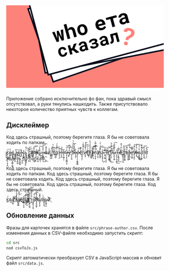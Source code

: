 <h1 align="center">
<img src="public/social-preview.png" alt="who ета сказал?">
</h1>

Приложение собрано исключительно фо фан, пока здравый смысл отсутствовал, а руки тянулись нашкодить.
Также присутствовало некоторое количество приятных чувств к коллегам.

## Дисклеймер

Код здесь страшный, поэтому берегите глаза. Я бы не советовала ходить по папкам.






К̗̀͞о̰͗̔͟д̧̱̼́͜ ̨͎̺ͨ͠з̶̼͗д̳̈͡е̴͓̘̐ͨс̧̟͚̭͒ь̨̖ͮ͗ͮ̌̕ ̢̲̘͇̞͂͋̌с̨̧̮̃͛̃ͤ͢͞т̶̸̛̹̼̐͟р̧̘̈ͣ̊̅͜͜͠͠а̸̨̣̗̑ͩ͢ш͚̿̓̒͟͠н̷̶̢͖̮͇ͮ̐̂̂̔͝͡ы̆ͫ̐͌͏̭͎͇͢й̊̓҉̧͈̙̩̰,̷̗̻̯̖̙͑̔̂͝ ̩͂̒̉͒ͯ̀͘̕п̡̓̒͝͡҉̻̫̮̺̤о̡̦͗̇ͩ̃̓̒́͘э̷̷̘̞̩͉̱̽ͣ͂ͮ̀͢т̴̤̼͔̪͐̆ͫ̚͢ͅо̵̛͎͉̮̪̥͙͐́м̶̶̧̧̧͓̖͈̪̻̦̼̖̅́ͨͪ̕͝у̵̮̥͋͛̄͂ͦ͆̕͟ ̛ͨ͛ͥ̆҉͏͉̦͓̯̗̭б̷ͥ͊ͫ̌̀͐ͮ̚͢͏̴̢͕͔̩͖̬̭ͅе̵̴̴̗͎͍͔ͬͮр̴̷̷̵̨̧̠͔̹͎͇̥̳̲̂ͭ͝͞е̃̀ͣ̐҉̼͔͍͉͙͎г̈̔̉͛́̇ͬͧ͏͏͙̯̤̘и̵̴̧̢̡ͧ̈ͣ͊̎͋ͭ̕̕͢͞ͅт̡͂̒͛͗̈͟͞҉̖̰̞̦͠еͣ̽ͫ͋ͯ͒̍̏̀҉҉̹͚͈͇ͅ ̒͗͛ͫ͡͏̡͔͎̝̞̻͕͍͡ͅг̵̵̷̨̢̦̤̝ͥ̾́̚͢͠͡л̖̣͈̞̝̟ͧͧ͆͑̃̐̿̓̕͘а̸̷̡̛͎̪͎̎з̫̺̬̪̹ͨ̅͌̽͑ͥ̊̈͢͜а̵̵̢̙͚͙̘̩̖̃͢͝ͅ.̷̧̭̣͕͇͌ͩ̏ͅ ̶̗̤̦͉͔̖̞̘̞ͩͥ̀͜͢Я̸̒̆͟͟͝͝͏͏͔̥̪̺̻ ̛̋͟͡͏̢̱̣̬͉̝̳͟͜͝͞б̵̩͕͎̮̽͛ͧ͋ͣ̚͘͘̕͜ы̶̶̨͈͈̞͔̲̱ͫͯ̿̋̌̅̀͡ ̡̧̡̦̩̬͎͚̱̽̂̕͢͡н̸̖͔̬̲͍̘̲͙̒̄̓͑̚͢е̴͋ͮ͆ͨ̉̏̄҉҉̥̹̜ ̡̡̯̞̞̯͕̖̺̈ͨ̇̀́͝ͅс̄̀͋̕͏̢̻͇̘͓̳̼̀̕͘о̴ͭ̏̿̀͘͞͠҉̠͈̼̯̯̺̬в̴̧̘̺͍̝͈͋ͬͭͯ̑́͟͜͟е̷̛͈͓͙̪̥͗̎͗̅̍т̸̢̨̞̼̭͕ͫ̍͐̿͐͘͢͜͝о̶͙̮̌̇̈̔̉̒͜͜͜͟͝в͎̬̮̮̘̱̈͑̎͗̈́͜͠а̢̛͎̖͔̻͋̽͌ͤ̆͑͘͜л͋̒̏͏̵̛̯̙̟̺̀͘͟͝а̛̠̜̘͉̄ͭ͐̄̕͞ ̩ͫ̌̅̀͂͜͢х̴̷̢͉̩̥͎̬̃ͭ̍͢о̠ͩ͊ͭ͝д̴̡͚̻͔̰͚̩͐̀͝и̢̰̃͒ͩ̍͜т̵̡͍͍͚̈ͮͮь̢̰̪̟͇̒̍ ͖̹̲̀͘͞ͅп͑̉ͬ̎҉̢̡͏̘̘̭̗о̢͌͂̀͏̧̯ ̞͓̌̀̌͘п̧̩ͫ̇ͤ͠а̀̎͆͢͏͖п͖̠ͯͥ́͠к̧̰̾а̛̮͔̇͡м̗͆͜.̪͆͟




Код здесь страшный, поэтому берегите глаза. Я бы не советовала ходить по папкам.
Код здесь страшный, поэтому берегите глаза. Я бы не советовала ходить.
Код здесь страшный, поэтому берегите глаза. Я бы не советовала.
Код здесь страшный, поэтому берегите глаза.
Код здесь страшный.




К̳͐́о̴̩̄͟д̸͖̤̖ͧ͞͞ ͪ͆̊̓҉̦зͮ̉ͩ̈́̓ͣ͏̸̴҉̢͎̟͚́д̴̷̸̙̙͙̦ͮͥ́́ͫ͂͘͜е̓҉̵̵͟͟҉̵̦͢с̴͖̱͉̠̭͕̟̌ͤ͟͞͠͠ь̴̴̸̡̧̨̏͑̓͒͑͑͜҉̡̲̬ ̷̸̨ͪ̎͌ͩ̄̇̑̃̚͠͡͏̧̮͎͈̱̻̮̼͇͝с̎͑͂͒̎͂͏̛̝̫͚̖͎̪̭т̫͍ͥ͂̓̍̽̄ͩ͂̕р̸͚̭̙̘̹̪̝ͩͮ̈́͘͟͜͜͠͡а̨̡̛̼͈̫̰̟ͦ̐̇̄̾̀̕͜͢ш̮̯͙͔͈̩̎̈͌̎̋̕н̎ͩ̀҉̵̡̭̗̰̩͢ы̷̠̟̻̮̚й̷̬ͦ͗͋



## Обновление данных

Фразы для карточек хранятся в файле `src/phrase-author.csv`. После изменения данных в CSV-файле необходимо запустить скрипт:

```bash
cd src
nod csvToJs.js
```

Скрипт автоматически преобразует CSV в JavaScript-массив и обновит файл `src/data.js`.
